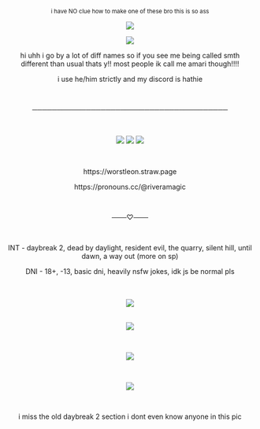 <p align="center">
<sup>i have NO clue how to make one of these bro this is so ass<sup>
</p>

<p align="center">
  <img src="https://github.com/user-attachments/assets/b54716be-0b5a-4066-9b58-cfa3593298b7" />
</p>

<p align="center">
  <img src="https://github.com/user-attachments/assets/7242df12-2cb0-4619-838a-addccaa494f1"
</p>

<br />
  
<p align="center">
hi uhh i go by a lot of diff names so if you see me being called smth different than usual thats y!! most people ik call me amari though!!!! 
</p>

<p align="center">
  i use he/him strictly and my discord is hathie
</p>

  <br />
<p align="center">
────────────────────────────────────────
</p>
  <br />
  
</p>


<p align="center">
    <img src="https://github.com/user-attachments/assets/ce52f2a1-735c-47ff-8285-46a71713c011" >
    <img src="https://github.com/user-attachments/assets/e819b24d-d82d-4707-8132-f3fc35e4c87a" >
    <img src="https://github.com/user-attachments/assets/a6c7c867-3bb0-44ee-984e-9d63d2c02ca3" >
</p>
</p>


<br />

<p align="center">
https://worstleon.straw.page
</p>

 <p align="center">
https://pronouns.cc/@riveramagic
</p>

<br />
<p align="center">
───♡───
</p>
<br />

<p align="center">
INT - daybreak 2, dead by daylight, resident evil, the quarry, silent hill, until dawn, a way out (more on sp)
</p>


<p align="center">
DNI - 18+, -13, basic dni, heavily nsfw jokes, idk js be normal pls
  
<br />


  
<br />
<br />


<p align="center">
  <img src="https://github.com/user-attachments/assets/236b76e8-8d97-472e-8151-38f04c8c5eb9"
</p>
  
<br />
<br />

<p align="center">
  <img src="https://github.com/user-attachments/assets/b54716be-0b5a-4066-9b58-cfa3593298b7" />
</p>

<br />


<p align="center">
  <img src="https://github.com/user-attachments/assets/b1329b88-9aab-4a9b-96ba-3b81bb236e58" />
</p>
<br />
<p align="center">
  <img src="https://github.com/user-attachments/assets/fbf03ed0-4757-4720-aa4d-c236f86df309" />
</p>
<br />



<p align="center">
i miss the old daybreak 2 section i dont even know anyone in this pic
</p>



